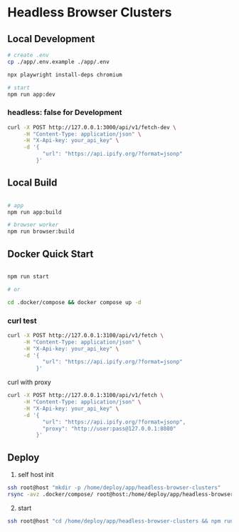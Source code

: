 #  Headless Browser Clusters

## Local Development

```bash
# create .env
cp ./app/.env.example ./app/.env

npx playwright install-deps chromium

# start
npm run app:dev
```

### headless: false for Development

```bash
curl -X POST http://127.0.0.1:3000/api/v1/fetch-dev \
     -H "Content-Type: application/json" \
     -H "X-Api-key: your_api_key" \
     -d '{ 
           "url": "https://api.ipify.org/?format=jsonp"
         }'
```

## Local Build

```bash

# app
npm run app:build

# browser worker
npm run browser:build

```

## Docker Quick Start

```bash

npm run start

# or

cd .docker/compose && docker compose up -d
```


### curl test


```bash
curl -X POST http://127.0.0.1:3100/api/v1/fetch \
     -H "Content-Type: application/json" \
     -H "X-Api-key: your_api_key" \
     -d '{ 
           "url": "https://api.ipify.org/?format=jsonp"
         }'
```

curl with proxy

```bash
curl -X POST http://127.0.0.1:3100/api/v1/fetch \
     -H "Content-Type: application/json" \
     -H "X-Api-key: your_api_key" \
     -d '{ 
           "url": "https://api.ipify.org/?format=jsonp",
           "proxy": "http://user:pass@127.0.0.1:8080"
         }'
```


## Deploy

1. self host init

```bash
ssh root@host "mkdir -p /home/deploy/app/headless-browser-clusters"
rsync -avz .docker/compose/ root@host:/home/deploy/app/headless-browser-clusters
```

2. start

```bash
ssh root@host "cd /home/deploy/app/headless-browser-clusters && npm run start"
```




